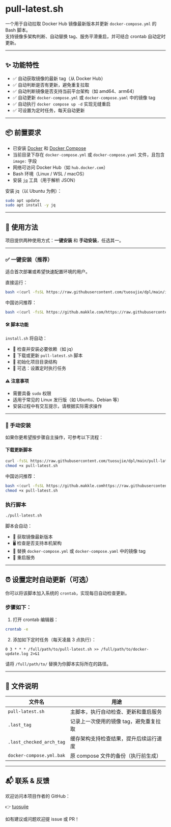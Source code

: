
# pull-latest.sh

一个用于自动拉取 Docker Hub 镜像最新版本并更新 `docker-compose.yml` 的 Bash 脚本。  
支持镜像多架构判断、自动替换 tag、服务平滑重启，并可结合 crontab 自动定时更新。

---

## ✨ 功能特性

- ✅ 自动获取镜像的最新 tag（从 Docker Hub）
- ✅ 自动判断是否有更新，避免重复拉取
- ✅ 自动判断镜像是否支持当前平台架构（如 amd64、arm64）
- ✅ 自动更新 `docker-compose.yml` 或 `docker-compose.yaml` 中的镜像 tag
- ✅ 自动执行 `docker compose up -d` 实现无缝重启
- ✅ 可设置为定时任务，每天自动更新

---

## 📦 前置要求

- 已安装 [Docker](https://docs.docker.com/get-docker/) 和 [Docker Compose](https://docs.docker.com/compose/install/)
- 当前目录下存在 `docker-compose.yml` 或 `docker-compose.yaml` 文件，且包含 `image:` 字段
- 网络可访问 Docker Hub（如 `hub.docker.com`）
- Bash 环境（Linux / WSL / macOS）
- 安装 [`jq`](https://stedolan.github.io/jq/) 工具（用于解析 JSON）

安装 jq（以 Ubuntu 为例）：

```bash
sudo apt update
sudo apt install -y jq
```

---

## 🚀 使用方法

项目提供两种使用方式：**一键安装** 和 **手动安装**，任选其一。

---

### ✅ 一键安装（推荐）

适合首次部署或希望快速配置环境的用户。

直接运行：

```bash
bash <(curl -fsSL https://raw.githubusercontent.com/tuosujie/dpl/main/install.sh)
```
中国访问推荐：
```bash
bash <(curl -fsSL https://github.makkle.com/https://raw.githubusercontent.com/tuosujie/dpl/main/install.sh)
```

#### 🛠️ 脚本功能

`install.sh` 将自动：

- 🔧 检查并安装必要依赖（如 jq）
- 🔄 下载或更新 `pull-latest.sh` 脚本
- 📂 初始化项目目录结构
- 🚀 可选：设置定时执行任务

#### ⚠️ 注意事项

- 需要具备 `sudo` 权限
- 适用于常见的 Linux 发行版（如 Ubuntu、Debian 等）
- 安装过程中有交互提示，请根据实际需求操作

---

### 🔧 手动安装

如果你更希望按步骤自主操作，可参考以下流程：

####  下载更新脚本

```bash
curl -fsSL https://raw.githubusercontent.com/tuosujie/dpl/main/pull-latest.sh -o pull-latest.sh
chmod +x pull-latest.sh
```
中国访问推荐：
```bash
bash <(curl -fsSL https://github.makkle.comhttps://raw.githubusercontent.com/tuosujie/dpl/main/pull-latest.sh -o pull-latest.sh
chmod +x pull-latest.sh
```

###  执行脚本

```bash
./pull-latest.sh
```

脚本会自动：

- 🚀 获取镜像最新版本
- 🖥️ 检查是否支持本机架构
- 📝 替换 `docker-compose.yml` 或 `docker-compose.yaml` 中的镜像 tag
- 🔄 重启服务

---

## ⏰ 设置定时自动更新（可选）

你可以将该脚本加入系统的 `crontab`，实现每日自动检查更新。

### 步骤如下：

1. 打开 crontab 编辑器：

```bash
crontab -e
```

2. 添加如下定时任务（每天凌晨 3 点执行）：

```
0 3 * * * /full/path/to/pull-latest.sh >> /full/path/to/docker-update.log 2>&1
```

请将 `/full/path/to/` 替换为你脚本实际所在的路径。

---

## 📁 文件说明

| 文件名                     | 用途                                       |
|----------------------------|--------------------------------------------|
| `pull-latest.sh`           | 主脚本，执行自动检查、更新和重启服务       |
| `.last_tag`                | 记录上一次使用的镜像 tag，避免重复拉取     |
| `.last_checked_arch_tag`  | 缓存架构支持检查结果，提升后续运行速度     |
| `docker-compose.yml.bak`  | 原 compose 文件的备份（执行前生成）        |

---

## 📬 联系 & 反馈

欢迎访问本项目作者的 GitHub：

👉 [tuosujie](https://github.com/tuosujie)

如有建议或问题欢迎提 issue 或 PR！
